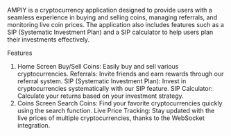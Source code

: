 AMPIY is a cryptocurrency application designed to provide users with a seamless experience in buying and selling coins, managing referrals, and monitoring live coin prices. The application also includes features such as a SIP (Systematic Investment Plan) and a SIP calculator to help users plan their investments effectively.

Features

1. Home Screen
Buy/Sell Coins: Easily buy and sell various cryptocurrencies.
Referrals: Invite friends and earn rewards through our referral system.
SIP (Systematic Investment Plan): Invest in cryptocurrencies systematically with our SIP feature.
SIP Calculator: Calculate your returns based on your investment strategy.
2. Coins Screen
Search Coins: Find your favorite cryptocurrencies quickly using the search function.
Live Price Tracking: Stay updated with the live prices of multiple cryptocurrencies, thanks to the WebSocket integration.

